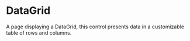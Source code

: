 ﻿# DataGrid

A page displaying a DataGrid, this control presents data in a customizable table of rows and columns.
